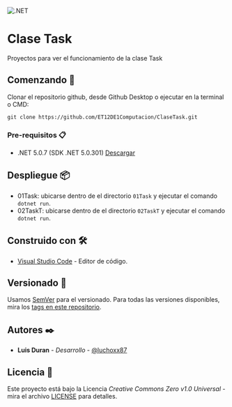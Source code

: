 ![.NET](https://github.com/ET12DE1Computacion/ClaseTask/workflows/.NET5/badge.svg?branch=main)

# Clase Task

Proyectos para ver el funcionamiento de la clase Task

## Comenzando 🚀

Clonar el repositorio github, desde Github Desktop o ejecutar en la terminal o CMD:

```
git clone https://github.com/ET12DE1Computacion/ClaseTask.git
```

### Pre-requisitos 📋

- .NET 5.0.7 (SDK .NET 5.0.301) [Descargar](https://dotnet.microsoft.com/download/dotnet/5.0)

## Despliegue 📦

- 01Task: ubicarse dentro de el directorio `01Task` y ejecutar el comando `dotnet run`.
- 02TaskT: ubicarse dentro de el directorio `02TaskT` y ejecutar el comando `dotnet run`.

## Construido con 🛠️

* [Visual Studio Code](https://code.visualstudio.com/#alt-downloads) - Editor de código.

## Versionado 📌

Usamos [SemVer](http://semver.org/) para el versionado. Para todas las versiones disponibles, mira los [tags en este repositorio](https://github.com/ET12DE1Computacion/ClaseTask/tags).

## Autores ✒️

* **Luis Duran** - *Desarrollo* - [@luchoxx87](https://github.com/luchoxx87)

## Licencia 📄

Este proyecto está bajo la Licencia *Creative Commons Zero v1.0 Universal* - mira el archivo [LICENSE](LICENSE) para detalles.